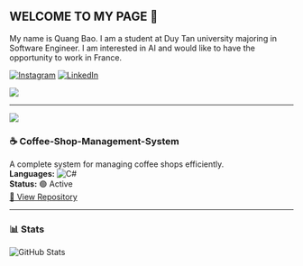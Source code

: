## WELCOME TO MY PAGE 👋

My name is Quang Bao.  I am a student at Duy Tan university majoring in Software Engineer.
I am interested in AI and would like to have the opportunity to work in France.

[![Instagram](https://img.shields.io/badge/Instagram-%23E4405F.svg?logo=Instagram&logoColor=white)](https://instagram.com/https://www.instagram.com/winng_uyen05/) [![LinkedIn](https://img.shields.io/badge/LinkedIn-%230077B5.svg?logo=linkedin&logoColor=white)](https://linkedin.com/in/https://www.linkedin.com/in/bao-nguyen-quang-190345352/) 

![](https://github-readme-stats.vercel.app/api?username=Quangbao123&theme=radical&hide_border=false&include_all_commits=false&count_private=false)<br/>

---
[![](https://visitcount.itsvg.in/api?id=Quangbao123&icon=0&color=0)](https://visitcount.itsvg.in)


### ☕ Coffee-Shop-Management-System  
A complete system for managing coffee shops efficiently.  
**Languages:** ![C#](https://img.shields.io/badge/-C%23-239120?style=flat&logo=c-sharp&logoColor=white)  
**Status:** 🟢 Active  
[🔗 View Repository](https://github.com/your-username/Coffee-Shop-Management-System)

---

### 📊 Stats  
![GitHub Stats](https://github-readme-stats.vercel.app/api?username=your-username&show_icons=true&theme=radical)
